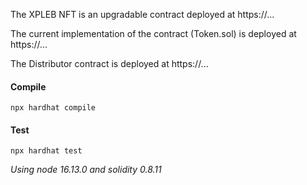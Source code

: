 The XPLEB NFT is an upgradable contract deployed at https://...

The current implementation of the contract (Token.sol) is deployed at https://...

The Distributor contract is deployed at https://...

#### Compile

`npx hardhat compile`

#### Test

`npx hardhat test`

*Using node 16.13.0 and solidity 0.8.11*
